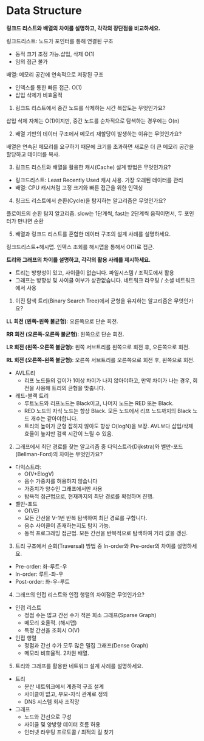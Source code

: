 # Data Structure

**링크드 리스트와 배열의 차이를 설명하고, 각각의 장단점을 비교하세요.**



링크드리스트: 노드가 포인터를 통해 연결된 구조

* 동적 크기 조정 가능.삽입, 삭제 O(1)
* 임의 접근 불가

배열: 메모리 공간에 연속적으로 저장된 구조

* 인덱스를 통한 빠른 접근. O(1)
* 삽입 삭제가 비효율적



1. 링크드 리스트에서 중간 노드를 삭제하는 시간 복잡도는 무엇인가요?

삽입 삭제 자체는 O(1)이지만, 중간 노드를 순차적으로 탐색하는 경우에는 O(n)



2. 배열 기반의 데이터 구조에서 메모리 재할당이 발생하는 이유는 무엇인가요?

배열은 연속된 메모리를 요구하기 때문에 크기를 초과하면 새로운 더 큰 메모리 공간을 할당하고 데이터를 복사.



3. 링크드 리스트와 배열을 활용한 캐시(Cache) 설계 방법은 무엇인가요?

* 링크드리스트: Least Recently Used 캐시 사용. 가장 오래된 데이터를 관리
* 배열: CPU 캐시처럼 고정 크기와 빠른 접근을 위한 인덱싱



4. 링크드 리스트에서 순환(Cycle)을 탐지하는 알고리즘은 무엇인가요?

플로이드의 순환 탐지 알고리즘. slow는 1단계씩, fast는 2단계씩 움직이면서, 두 포인터가 만나면 순환



5. 배열과 링크드 리스트를 혼합한 데이터 구조의 설계 사례를 설명하세요.

링크드리스트+해시맵. 인덱스 조회를 해시맵을 통해서 O(1)로 접근.



**트리와 그래프의 차이를 설명하고, 각각의 활용 사례를 제시하세요.**

* 트리는 방향성이 있고, 사이클이 없습니다. 파일시스템 / 조직도에서 활용
* 그래프는 방향성 및 사이클 여부가 상관없습니다. 네트워크 라우팅 / 소셜 네트워크에서 사용



1. 이진 탐색 트리(Binary Search Tree)에서 균형을 유지하는 알고리즘은 무엇인가요?

**LL 회전 (왼쪽-왼쪽 불균형)**: 오른쪽으로 단순 회전.

**RR 회전 (오른쪽-오른쪽 불균형)**: 왼쪽으로 단순 회전.

**LR 회전 (왼쪽-오른쪽 불균형)**: 왼쪽 서브트리를 왼쪽으로 회전 후, 오른쪽으로 회전.

**RL 회전 (오른쪽-왼쪽 불균형)**: 오른쪽 서브트리를 오른쪽으로 회전 후, 왼쪽으로 회전.

* AVL트리
  * 리프 노드들의 깊이가 1이상 차이가 나지 않아야하고, 만약 차이가 나는 경우, 회전을 사용해 트리의 균형을 맞춥니다.
* 레드-블랙 트리
  * 루트노드와 리프노드는 Black이고, 나머지 노드는 RED 또는 Black.
  * RED 노드의 자식 노드는 항상 Black. 모든 노드에서 리프 노드까지의 Black 노드 개수는 같아야합니다.
  * 트리의 높이가 군형 잡히지 않아도 항상 O(logN)을 보장. AVL보다 삽입/삭제 효율이 높지만 검색 시간이 느릴 수 있음.



2. 그래프에서 최단 경로를 찾는 알고리즘 중 다익스트라(Dijkstra)와 벨만-포드(Bellman-Ford)의 차이는 무엇인가요?

* 다익스트라:&#x20;
  * O(V+ElogV)
  * 음수 가중치를 허용하지 않습니다
  * 가중치가 양수인 그래프에서만 사용
  * 탐욕적 접근법으로, 현재까지의 최단 경로를 확정하며 진행.
* 벨만-포드
  * O(VE)
  * 모든 간선을 V-1번 반복 탐색하여 최단 경로를 구합니다.
  * 음수 사이클이 존재하는지도 탐지 가능.
  * 동적 프로그래밍 접근법. 모든 간선을 반복적으로 탐색하여 거리 값을 갱신.



3. 트리 구조에서 순회(Traversal) 방법 중 In-order와 Pre-order의 차이를 설명하세요.

* Pre-order: 좌-루트-우
* In-order: 루트-좌-우
* Post-order: 좌-우-루트



4. 그래프의 인접 리스트와 인접 행렬의 차이점은 무엇인가요?

* 인접 리스트
  * 정점 수는 많고 간선 수가 적은 희소 그래프(Sparse Graph)
  * 메모리 효율적. (해시맵)
  * 특정 간선을 조회시 O(V)
* 인접 행렬
  * 정점과 간선 수가 모두 많은 밀집 그래프(Dense Graph)
  * 메모리  비효율적. 2차원 배열.



5. 트리와 그래프를 활용한 네트워크 설계 사례를 설명하세요.

* 트리
  * 분산 네트워크에서 계층적 구조 설계
  * 사이클이 없고, 부모-자식 관계로 정의
  * DNS 시스템  회사 조직망
* 그래프
  * 노드와 간선으로 구성
  * 사이클 및 양방향 데이터 흐름 허용
  * 인터넷 라우팅 프로토콜 / 최적의 길 찾기
